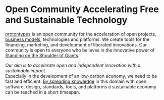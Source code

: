 # Open Community Accelerating Free and Sustainable Technology

[protontypes](https://protontypes.eu) is an open community for the acceleration of open projects, [business models](https://en.wikipedia.org/wiki/Business_models_for_open-source_software), technologies and platforms. We create tools for the financing, marketing, and development of liberated innovations. Our community is open to everyone who believes in the innovative power of [Standing on the Shoulder of Giants](https://en.wikipedia.org/wiki/Standing_on_the_shoulders_of_giants). 

*Our aim is to accelerate open and independent innovation with a sustainable impact.*    
Especially in the development of an low-carbon economy, we need to be fast and efficient. [By spreading knowledge](https://github.com/protontypes/awesome-sustainable-technology) in this domain with open software, design, standards, tools, and platforms a sustainable economy can be reached in a short timespan. 
